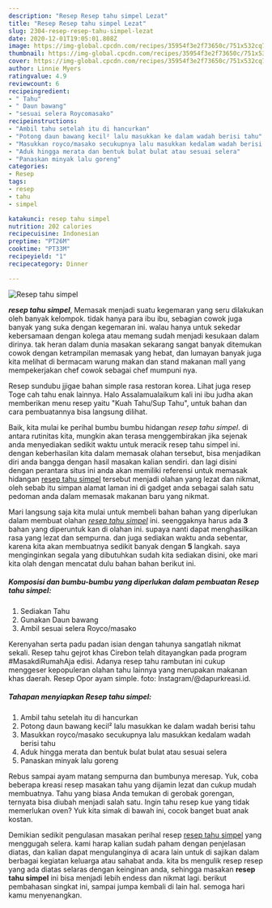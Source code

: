 ```yaml
---
description: "Resep Resep tahu simpel Lezat"
title: "Resep Resep tahu simpel Lezat"
slug: 2304-resep-resep-tahu-simpel-lezat
date: 2020-12-01T19:05:01.808Z
image: https://img-global.cpcdn.com/recipes/35954f3e2f73650c/751x532cq70/resep-tahu-simpel-foto-resep-utama.jpg
thumbnail: https://img-global.cpcdn.com/recipes/35954f3e2f73650c/751x532cq70/resep-tahu-simpel-foto-resep-utama.jpg
cover: https://img-global.cpcdn.com/recipes/35954f3e2f73650c/751x532cq70/resep-tahu-simpel-foto-resep-utama.jpg
author: Linnie Myers
ratingvalue: 4.9
reviewcount: 6
recipeingredient:
- " Tahu"
- " Daun bawang"
- "sesuai selera Roycomasako"
recipeinstructions:
- "Ambil tahu setelah itu di hancurkan"
- "Potong daun bawang kecil² lalu masukkan ke dalam wadah berisi tahu"
- "Masukkan royco/masako secukupnya lalu masukkan kedalam wadah berisi tahu"
- "Aduk hingga merata dan bentuk bulat bulat atau sesuai selera"
- "Panaskan minyak lalu goreng"
categories:
- Resep
tags:
- resep
- tahu
- simpel

katakunci: resep tahu simpel 
nutrition: 202 calories
recipecuisine: Indonesian
preptime: "PT26M"
cooktime: "PT33M"
recipeyield: "1"
recipecategory: Dinner

---
```



![Resep tahu simpel](https://img-global.cpcdn.com/recipes/35954f3e2f73650c/751x532cq70/resep-tahu-simpel-foto-resep-utama.jpg)

<b><i>resep tahu simpel</i></b>, Memasak menjadi suatu kegemaran yang seru dilakukan oleh banyak kelompok. tidak hanya para ibu ibu, sebagian cowok juga banyak yang suka dengan kegemaran ini. walau hanya untuk sekedar kebersamaan dengan kolega atau memang sudah menjadi kesukaan dalam dirinya. tak heran dalam dunia masakan sekarang sangat banyak ditemukan cowok dengan ketrampilan memasak yang hebat, dan lumayan banyak juga kita melihat di bermacam warung makan dan stand makanan mall yang mempekerjakan chef cowok sebagai chef mumpuni nya.

Resep sundubu jjigae bahan simple rasa restoran korea. Lihat juga resep Toge cah tahu enak lainnya. Halo Assalamualaikum kali ini ibu judha akan memberikan menu resep yaitu &#34;Kuah Tahu/Sup Tahu&#34;, untuk bahan dan cara pembuatannya bisa langsung dilihat.

Baik, kita mulai ke perihal bumbu bumbu hidangan <i>resep tahu simpel</i>. di antara rutinitas kita, mungkin akan terasa menggembirakan jika sejenak anda menyediakan sedikit waktu untuk meracik resep tahu simpel ini. dengan keberhasilan kita dalam memasak olahan tersebut, bisa menjadikan diri anda bangga dengan hasil masakan kalian sendiri. dan lagi disini dengan perantara situs ini anda akan memiliki referensi untuk memasak hidangan <u>resep tahu simpel</u> tersebut menjadi olahan yang lezat dan nikmat, oleh sebab itu simpan alamat laman ini di gadget anda sebagai salah satu pedoman anda dalam memasak makanan baru yang nikmat.


Mari langsung saja kita mulai untuk membeli bahan bahan yang diperlukan dalam membuat olahan <u><i>resep tahu simpel</i></u> ini. seenggaknya harus ada <b>3</b> bahan yang diperuntuk kan di olahan ini. supaya nanti dapat menghasilkan rasa yang lezat dan sempurna. dan juga sediakan waktu anda sebentar, karena kita akan membuatnya sedikit banyak dengan <b>5</b> langkah. saya menginginkan segala yang dibutuhkan sudah kita sediakan disini, oke mari kita olah dengan mencatat dulu bahan bahan berikut ini.

<!--inarticleads1-->

##### Komposisi dan bumbu-bumbu yang diperlukan dalam pembuatan Resep tahu simpel:

1. Sediakan  Tahu
1. Gunakan  Daun bawang
1. Ambil sesuai selera Royco/masako


Kerenyahan serta padu padan isian dengan tahunya sangatlah nikmat sekali. Resep tahu gejrot khas Cirebon telah ditayangkan pada program #MasakdiRumahAja edisi. Adanya resep tahu rambutan ini cukup menggeser kepopuleran olahan tahu lainnya yang merupakan makanan khas daerah. Resep Opor ayam simple. foto: Instagram/@dapurkreasi.id. 

<!--inarticleads2-->

##### Tahapan menyiapkan Resep tahu simpel:

1. Ambil tahu setelah itu di hancurkan
1. Potong daun bawang kecil² lalu masukkan ke dalam wadah berisi tahu
1. Masukkan royco/masako secukupnya lalu masukkan kedalam wadah berisi tahu
1. Aduk hingga merata dan bentuk bulat bulat atau sesuai selera
1. Panaskan minyak lalu goreng


Rebus sampai ayam matang sempurna dan bumbunya meresap. Yuk, coba beberapa kreasi resep masakan tahu yang dijamin lezat dan cukup mudah membuatnya. Tahu yang biasa Anda temukan di gerobak gorengan, ternyata bisa diubah menjadi salah satu. Ingin tahu resep kue yang tidak memerlukan oven? Yuk kita simak di bawah ini, cocok banget buat anak kostan. 

Demikian sedikit pengulasan masakan perihal resep <u>resep tahu simpel</u> yang menggugah selera. kami harap kalian sudah paham dengan penjelasan diatas, dan kalian dapat mengulanginya di acara lain untuk di sajikan dalam berbagai kegiatan keluarga atau sahabat anda. kita bs mengulik resep resep yang ada diatas selaras dengan keinginan anda, sehingga masakan <b>resep tahu simpel</b> ini bisa menjadi lebih endess dan nikmat lagi. berikut pembahasan singkat ini, sampai jumpa kembali di lain hal. semoga hari kamu menyenangkan.
